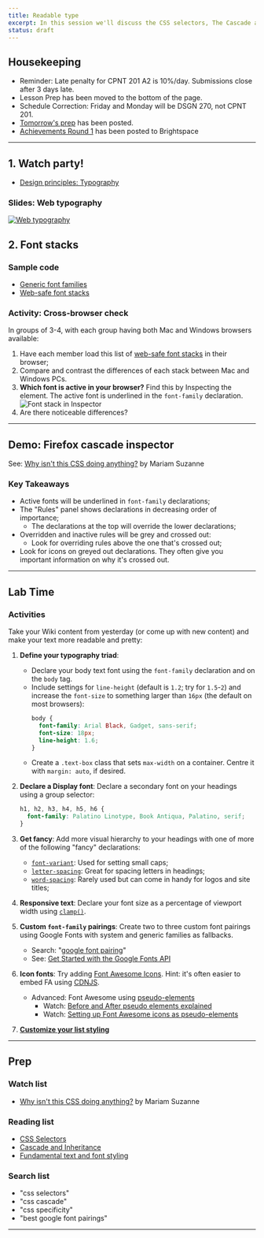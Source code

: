```yaml
---
title: Readable type
excerpt: In this session we'll discuss the CSS selectors, The Cascade and basic text styles.
status: draft
---
```

<script>
	import Homework from "$lib/components/Homework.svelte";
	import LessonPlan from "$lib/components/LessonPlan.svelte";
	import LabTime from "$lib/components/LabTime.svelte";
</script>

## Housekeeping
- Reminder: Late penalty for CPNT 201 A2 is 10%/day. Submissions close after 3 days late.
- Lesson Prep has been moved to the bottom of the page.
- Schedule Correction: Friday and Monday will be DSGN 270, not CPNT 201.
- [Tomorrow's prep](/courses/cpnt-260/day-4) has been posted.
- [Achievements Round 1](/courses/cpnt-260/assessments/achievements-1) has been posted to Brightspace

---

## 1. Watch party!
- [Design principles: Typography](https://www.youtube.com/watch?v=yom0nogFN3k)

### Slides: Web typography
[![Web typography](/images/slides/web-typography.png)](https://sait-wbdv.github.io/slides/w23/cpnt-260/web-typography.html)

## 2. Font stacks
### Sample code
- [Generic font families](https://codepen.io/browsertherapy/pen/wvzZPqK)
- [Web-safe font stacks](https://codepen.io/browsertherapy/pen/eYNmYQP)

### Activity: Cross-browser check
In groups of 3-4, with each group having both Mac and Windows browsers available:
1. Have each member load this list of [web-safe font stacks](https://codepen.io/browsertherapy/pen/eYNmYQP) in their browser;
2. Compare and contrast the differences of each stack between Mac and Windows PCs.
3. **Which font is active in your browser?** Find this by Inspecting the element. The active font is underlined in the `font-family` declaration.
    ![Font stack in Inspector](/images/tools/font-stack-inspector.png)
4. Are there noticeable differences? 

---

## Demo: Firefox cascade inspector
See: [Why isn't this CSS doing anything?](https://www.youtube.com/watch?v=O3DAm82vIvU) by Mariam Suzanne

### Key Takeaways
- Active fonts will be underlined in `font-family` declarations;
- The "Rules" panel shows declarations in decreasing order of importance;
    - The declarations at the top will override the lower declarations;
- Overridden and inactive rules will be grey and crossed out:
    - Look for overriding rules above the one that's crossed out;
- Look for icons on greyed out declarations. They often give you important information on why it's crossed out.

---

## Lab Time
### Activities
Take your Wiki content from yesterday (or come up with new content) and make your text more readable and pretty:
1. **Define your typography triad**: 
    - Declare your body text font using the `font-family` declaration and on the `body` tag. 
    - Include settings for `line-height` (default is `1.2`; try for `1.5`-`2`) and increase the `font-size` to something larger than `16px` (the default on most browsers):
        ```css
        body {
          font-family: Arial Black, Gadget, sans-serif;
          font-size: 18px;
          line-height: 1.6;
        }
        ```
    - Create a `.text-box` class that sets `max-width` on a container. Centre it with `margin: auto`, if desired.
2. **Declare a Display font**: Declare a secondary font on your headings using a group selector:
    
    ```css
    h1, h2, h3, h4, h5, h6 {
      font-family: Palatino Linotype, Book Antiqua, Palatino, serif;
    }
    ```
3. **Get fancy**: Add more visual hierarchy to your headings with one of more of the following "fancy" declarations:
    - [`font-variant`](https://developer.mozilla.org/en-US/docs/Web/CSS/font-variant): Used for setting small caps;
    - [`letter-spacing`](https://developer.mozilla.org/en-US/docs/Web/CSS/letter-spacing): Great for spacing letters in headings;
    - [`word-spacing`](https://developer.mozilla.org/en-US/docs/Web/CSS/word-spacing): Rarely used but can come in handy for logos and site titles;

4. **Responsive text**: Declare your font size as a percentage of viewport width using [`clamp()`](https://developer.mozilla.org/en-US/docs/Web/CSS/clamp).

5. **Custom `font-family` pairings**: Create two to three custom font pairings using Google Fonts with system and generic families as fallbacks.
    - Search: "[google font pairing](https://www.google.com/search?q=best+google+font+combinations)"
    - See: [Get Started with the Google Fonts API](https://developers.google.com/fonts/docs/getting_started)

6. **Icon fonts**: Try adding [Font Awesome Icons](https://fontawesome.com/how-to-use/on-the-web/referencing-icons/basic-use). Hint: it's often easier to embed FA using [CDNJS](https://cdnjs.com/libraries/font-awesome).
    - Advanced: Font Awesome using [pseudo-elements](https://developer.mozilla.org/en-US/docs/Learn/CSS/Building_blocks/Selectors/Pseudo-classes_and_pseudo-elements) 
        - Watch: [Before and After pseudo elements explained](https://youtu.be/zGiirUiWslI)
        - Watch: [Setting up Font Awesome icons as pseudo-elements](https://youtu.be/lMBa7gLWyO4)
7. **[Customize your list styling](https://css-tricks.com/almanac/properties/l/list-style/)**

---

## Prep
### Watch list
- [Why isn't this CSS doing anything?](https://www.youtube.com/watch?v=O3DAm82vIvU) by Mariam Suzanne

### Reading list
- [CSS Selectors](https://developer.mozilla.org/en-US/docs/Learn/CSS/Building_blocks/Selectors)
- [Cascade and Inheritance](https://developer.mozilla.org/en-US/docs/Learn/CSS/Building_blocks/Cascade_and_inheritance)
- [Fundamental text and font styling](https://developer.mozilla.org/en-US/docs/Learn/CSS/Styling_text/Fundamentals)

### Search list
- "css selectors"
- "css cascade"
- "css specificity"
- "best google font pairings"

---
